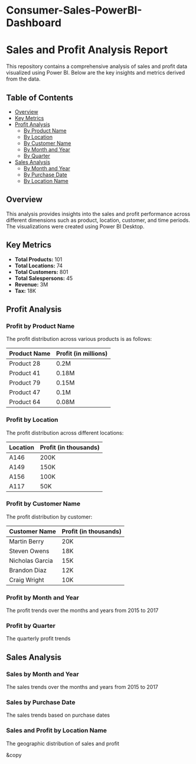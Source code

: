 # Consumer-Sales-PowerBI-Dashboard

# Sales and Profit Analysis Report

This repository contains a comprehensive analysis of sales and profit data visualized using Power BI. Below are the key insights and metrics derived from the data.

## Table of Contents

- [Overview](#overview)
- [Key Metrics](#key-metrics)
- [Profit Analysis](#profit-analysis)
  - [By Product Name](#profit-by-product-name)
  - [By Location](#profit-by-location)
  - [By Customer Name](#profit-by-customer-name)
  - [By Month and Year](#profit-by-month-and-year)
  - [By Quarter](#profit-by-quarter)
- [Sales Analysis](#sales-analysis)
  - [By Month and Year](#sales-by-month-and-year)
  - [By Purchase Date](#sales-by-purchase-date)
  - [By Location Name](#sales-and-profit-by-location-name)

  
## Overview

This analysis provides insights into the sales and profit performance across different dimensions such as product, location, customer, and time periods. The visualizations were created using Power BI Desktop.

## Key Metrics

- **Total Products:** 101
- **Total Locations:** 74
- **Total Customers:** 801
- **Total Salespersons:** 45
- **Revenue:** 3M
- **Tax:** 18K

## Profit Analysis

### Profit by Product Name

The profit distribution across various products is as follows:

| Product Name | Profit (in millions) |
|--------------|----------------------|
| Product 28   | 0.2M                 |
| Product 41   | 0.18M                |
| Product 79   | 0.15M                |
| Product 47   | 0.1M                 |
| Product 64   | 0.08M                |

### Profit by Location

The profit distribution across different locations:

| Location | Profit (in thousands) |
|----------|-----------------------|
| A146     | 200K                  |
| A149     | 150K                  |
| A156     | 100K                  |
| A117     | 50K                   |

### Profit by Customer Name

The profit distribution by customer:

| Customer Name    | Profit (in thousands) |
|------------------|-----------------------|
| Martin Berry     | 20K                   |
| Steven Owens     | 18K                   |
| Nicholas Garcia  | 15K                   |
| Brandon Diaz     | 12K                   |
| Craig Wright     | 10K                   |

### Profit by Month and Year

The profit trends over the months and years from 2015 to 2017

### Profit by Quarter

The quarterly profit trends

## Sales Analysis

### Sales by Month and Year

The sales trends over the months and years from 2015 to 2017

### Sales by Purchase Date

The sales trends based on purchase dates 

### Sales and Profit by Location Name

The geographic distribution of sales and profit




&copy
